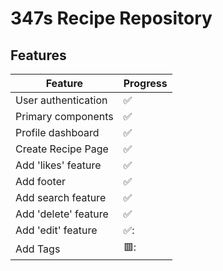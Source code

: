 # 347s Recipe Repository

## Features

| Feature | Progress |
| ----------- | ----------- |
| User authentication | :white_check_mark:
| Primary components | :white_check_mark:
| Profile dashboard | :white_check_mark:
| Create Recipe Page | :white_check_mark:
| Add 'likes' feature | :white_check_mark:
| Add footer | :white_check_mark:
| Add search feature | :white_check_mark:
| Add 'delete' feature | :white_check_mark:
| Add 'edit' feature | ✅:
| Add Tags | 🟥:
